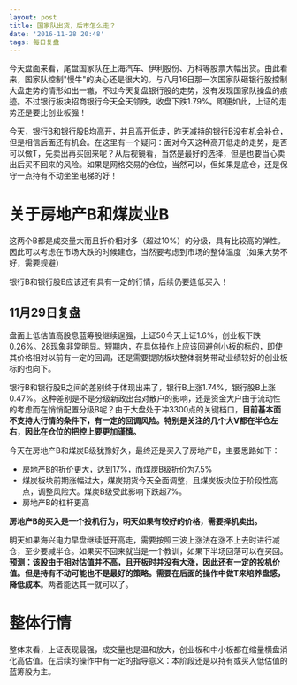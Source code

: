 ```yaml
---
layout: post
title: 国家队出货，后市怎么走？
date: '2016-11-28 20:48'
tags: 每日复盘
---
```


今天盘面来看，尾盘国家队在上海汽车、伊利股份、万科等股票大幅出货。由此看来，国家队控制"慢牛"的决心还是很大的。与八月16日那一次国家队砸银行股控制大盘走势的情形如出一辙，不过今天复盘银行股的走势，没有发现国家队操盘的痕迹。不过银行板块招商银行今天全天领跌，收盘下跌1.79%。即便如此，上证的走势还是要比创业板强！

今天，银行B和银行股B均高开，并且高开低走，昨天减持的银行B没有机会补仓，但是相信后面还有机会。在这里有一个疑问：面对今天这种高开低走的走势，是否可以做T，先卖出再买回来呢？从后视镜看，当然是最好的选择，但是也要当心卖出后买不回来的风险。如果是网格交易的仓位，当然可以，但如果是底仓，还是保守一点持有不动坐坐电梯的好！

# 关于房地产B和煤炭业B

这两个B都是成交量大而且折价相对多（超过10%）的分级，具有比较高的弹性。因此可以考虑在市场大跌的时候建仓，当然要考虑到市场的整体温度（如果大势不好，需要规避）

银行B和银行股B应该还有具有一定的行情，后续仍要逢低买入！

## 11月29日复盘

盘面上低估值高股息蓝筹股继续逞强，上证50今天上证1.6%，创业板下跌0.26%。28现象非常明显。短期内，在具体操作上应该回避创小板的标的，即使其价格相对以前有一定的回调，还是需要提防板块整体弱势带动业绩较好的创业板标的也向下。

银行B和银行股B之间的差别终于体现出来了，银行B上涨1.74%，银行股B上涨0.47%。这种差别是不是分级新政出台对散户的影响，还是资金大户由于流动性的考虑而在悄悄配置分级B呢？由于大盘处于冲3300点的关键档口，**目前基本面不支持大行情的条件下，有一定的回调风险。特别是关注的几个大V都在半仓左右，因此在仓位的把控上要更加谨慎。**

今天在房地产B和煤炭B级犹豫好久，最终还是买入了房地产B，主要思路如下：

- 房地产B的折价更大，达到17%，而煤炭B级折价为7.5%
- 煤炭板块前期涨幅过大，煤炭期货今天全面调整，且煤炭板块位于阶段性高点，调整风险大。煤炭B级受此影响下跌超7%。
- 房地产B的杠杆更高

**房地产B的买入是一个投机行为，明天如果有较好的价格，需要择机卖出。**

明天如果海兴电力早盘继续低开高走，需要按照三波上涨法在涨不上去时进行减仓，至少要减半仓。如果买不回来就当是一个教训，如果下半场回落可以在买回。**预测：该股由于相对估值并不高，且开板时并没有大涨，因此还有一定的投机价值。但是持有不动可能也不是最好的策略。需要在后面的操作中做T来培养盘感，降低成本**。两者能达其一就可以了。

# 整体行情

整体来看，上证表现最强，成交量也是温和放大，创业板和中小板都在缩量横盘消化高估值。在后续的操作中有一定的指导意义：本阶段还是以持有或买入低估值的蓝筹股为主。
